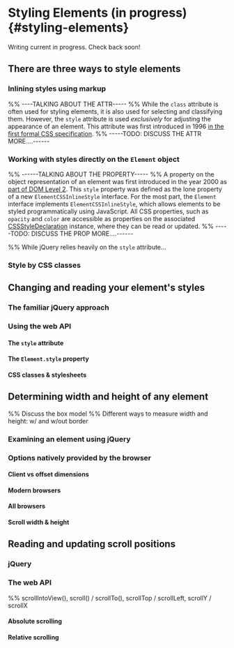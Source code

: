 # Styling Elements (in progress) {#styling-elements}

Writing current in progress. Check back soon!


## There are three ways to style elements

### Inlining styles using markup

%% ----TALKING ABOUT THE ATTR-----
%% While the `class` attribute is often used for styling elements, it is also used for selecting and classifying them. However, the `style` attribute is used _exclusively_ for adjusting the appearance of an element. This attribute was first introduced in 1996 [in the first formal CSS specification][css1-style].
%% -----TODO: DISCUSS THE ATTR MORE....------


### Working with styles directly on the `Element` object

%% ------TALKING ABOUT THE PROPERTY-----
%% A property on the object representation of an element was first introduced in the year 2000 as [part of DOM Level 2][dom2-style]. This `style` property was defined as the lone property of a new `ElementCSSInlineStyle` interface. For the most part, the `Element` interface implements `ElementCSSInlineStyle`, which allows elements to be styled programmatically using JavaScript. All CSS properties, such as `opacity` and `color` are accessible as properties on the associated [CSSStyleDeclaration][dom2-cssstyledeclaration] instance, where they can be read or updated.
%% -----TODO: DISCUSS THE PROP MORE....------

%% While jQuery relies heavily on the `style` attribute...


### Style by CSS classes



## Changing and reading your element's styles

### The familiar jQuery approach

### Using the web API

#### The `style` attribute

#### The `Element.style` property

#### CSS classes & stylesheets


## Determining width and height of any element

%% Discuss the box model
%% Different ways to measure width and height: w/ and w/out border

### Examining an element using jQuery


### Options natively provided by the browser

#### Client vs offset dimensions

#### Modern browsers

#### All browsers

#### Scroll width & height


## Reading and updating scroll positions

### jQuery

### The web API

%% scrollIntoView(), scroll() / scrollTo(), scrollTop / scrollLeft, scrollY / scrollX

#### Absolute scrolling

#### Relative scrolling


[css1-style]: http://www.w3.org/TR/REC-CSS1/#containment-in-html

[dom2-cssstyledeclaration]: http://www.w3.org/TR/DOM-Level-2-Style/css.html#CSS-CSSStyleDeclaration

[dom2-style]: http://www.w3.org/TR/DOM-Level-2-Style/css.html#CSS-ElementCSSInlineStyle
